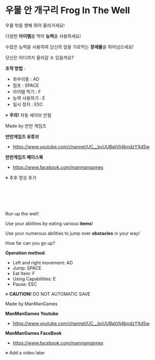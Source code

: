 # 우물 안 개구리 Frog In The Well

우물 밖을 향해 뛰어 올라가세요!

다양한 <b>아이템</b>을 먹어 <b>능력</b>을 사용하세요!

수많은 능력을 사용하여 당신의 앞을 가로막는 <b>장애물</b>을 뛰어넘으세요!

당신은 어디까지 올라갈 수 있을까요?

<b>조작 방법</b> :
  - 좌우이동 : AD
  - 점프 : SPACE
  - 아이템 먹기 : F
  - 능력 사용하기 : E
  - 일시 정지 : ESC
  
  ※ <b>주의!</b> 자동 세이브 안됨
  
  Made by 만만 게임즈
  
  <b>만만게임즈 유튜브</b>
   - https://www.youtube.com/channel/UC__bvUUBatVlj4bndzYXdSw
   
   <b>만만게임즈 페이스북</b>
   - https://www.facebook.com/manmangames
   
   
   ※ 추후 영상 추가
  
  
  
  <br>
  <br>
  <br>
  <br>
  
Run up the well!

Use your abilities by eating various <b>items</b>!

Use your numerous abilities to jump over <b>obstacles</b> in your way!

How far can you go up?

<b>Operation method</b>:

  - Left and right movement: AD<br>
  - Jump: SPACE<br>
  - Eat Item: F<br>
  - Using Capabilities: E<br>
  - Pause: ESC<br>

※ <b>CAUTION!</b> DO NOT AUTOMATIC SAVE

Made by ManManGames
  
  <b>ManManGames Youtube</b>
   - https://www.youtube.com/channel/UC__bvUUBatVlj4bndzYXdSw
   
   <b>ManManGames FaceBook</b>
   - https://www.facebook.com/manmangames
   
   
   ※ Add a video later

